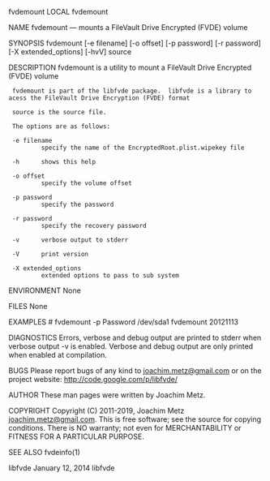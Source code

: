 fvdemount                                                                                  LOCAL                                                                                 fvdemount

NAME
     fvdemount — mounts a FileVault Drive Encrypted (FVDE) volume

SYNOPSIS
     fvdemount [-e filename] [-o offset] [-p password] [-r password] [-X extended_options] [-hvV] source

DESCRIPTION
     fvdemount is a utility to mount a FileVault Drive Encrypted (FVDE) volume

     fvdemount is part of the libfvde package.  libfvde is a library to acess the FileVault Drive Encryption (FVDE) format

     source is the source file.

     The options are as follows:

     -e filename
             specify the name of the EncryptedRoot.plist.wipekey file

     -h      shows this help

     -o offset
             specify the volume offset

     -p password
             specify the password

     -r password
             specify the recovery password

     -v      verbose output to stderr

     -V      print version

     -X extended_options
             extended options to pass to sub system

ENVIRONMENT
     None

FILES
     None

EXAMPLES
     # fvdemount -p Password /dev/sda1
     fvdemount 20121113

DIAGNOSTICS
     Errors, verbose and debug output are printed to stderr when verbose output -v is enabled.  Verbose and debug output are only printed when enabled at compilation.

BUGS
     Please report bugs of any kind to <joachim.metz@gmail.com> or on the project website: http://code.google.com/p/libfvde/

AUTHOR
     These man pages were written by Joachim Metz.

COPYRIGHT
     Copyright (C) 2011-2019, Joachim Metz <joachim.metz@gmail.com>.  This is free software; see the source for copying conditions. There is NO warranty; not even for MERCHANTABILITY or
     FITNESS FOR A PARTICULAR PURPOSE.

SEE ALSO
     fvdeinfo(1)

libfvde                                                                              January 12, 2014                                                                              libfvde
